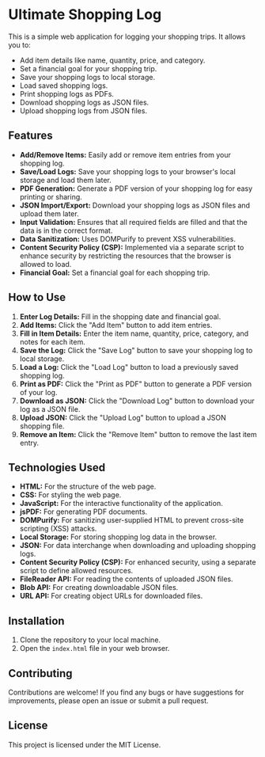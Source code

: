 # Ultimate Shopping Log

This is a simple web application for logging your shopping trips. It allows you to:

* Add item details like name, quantity, price, and category.
* Set a financial goal for your shopping trip.
* Save your shopping logs to local storage.
* Load saved shopping logs.
* Print shopping logs as PDFs.
* Download shopping logs as JSON files.
* Upload shopping logs from JSON files.

## Features

* **Add/Remove Items:** Easily add or remove item entries from your shopping log.
* **Save/Load Logs:** Save your shopping logs to your browser's local storage and load them later.
* **PDF Generation:** Generate a PDF version of your shopping log for easy printing or sharing.
* **JSON Import/Export:** Download your shopping logs as JSON files and upload them later.
* **Input Validation:** Ensures that all required fields are filled and that the data is in the correct format.
* **Data Sanitization:** Uses DOMPurify to prevent XSS vulnerabilities.
* **Content Security Policy (CSP):** Implemented via a separate script to enhance security by restricting the resources that the browser is allowed to load.
* **Financial Goal:** Set a financial goal for each shopping trip.

## How to Use

1.  **Enter Log Details:** Fill in the shopping date and financial goal.
2.  **Add Items:** Click the "Add Item" button to add item entries.
3.  **Fill in Item Details:** Enter the item name, quantity, price, category, and notes for each item.
4.  **Save the Log:** Click the "Save Log" button to save your shopping log to local storage.
5.  **Load a Log:** Click the "Load Log" button to load a previously saved shopping log.
6.  **Print as PDF:** Click the "Print as PDF" button to generate a PDF version of your log.
7.  **Download as JSON:** Click the "Download Log" button to download your log as a JSON file.
8.  **Upload JSON:** Click the "Upload Log" button to upload a JSON shopping file.
9.  **Remove an Item:** Click the "Remove Item" button to remove the last item entry.

## Technologies Used

* **HTML:** For the structure of the web page.
* **CSS:** For styling the web page.
* **JavaScript:** For the interactive functionality of the application.
* **jsPDF:** For generating PDF documents.
* **DOMPurify:** For sanitizing user-supplied HTML to prevent cross-site scripting (XSS) attacks.
* **Local Storage:** For storing shopping log data in the browser.
* **JSON:** For data interchange when downloading and uploading shopping logs.
* **Content Security Policy (CSP):** For enhanced security, using a separate script to define allowed resources.
* **FileReader API:** For reading the contents of uploaded JSON files.
* **Blob API:** For creating downloadable JSON files.
* **URL API:** For creating object URLs for downloaded files.

## Installation

1.  Clone the repository to your local machine.
2.  Open the `index.html` file in your web browser.

## Contributing

Contributions are welcome! If you find any bugs or have suggestions for improvements, please open an issue or submit a pull request.

## License

This project is licensed under the MIT License.
